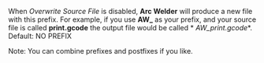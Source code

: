 When *Overwrite Source File* is disabled, **Arc Welder** will produce a new file with this prefix. For example, if you
use **AW_** as your prefix, and your source file is called **print.gcode** the output file would be called *
*AW_print.gcode**. Default:  NO PREFIX

Note: You can combine prefixes and postfixes if you like.